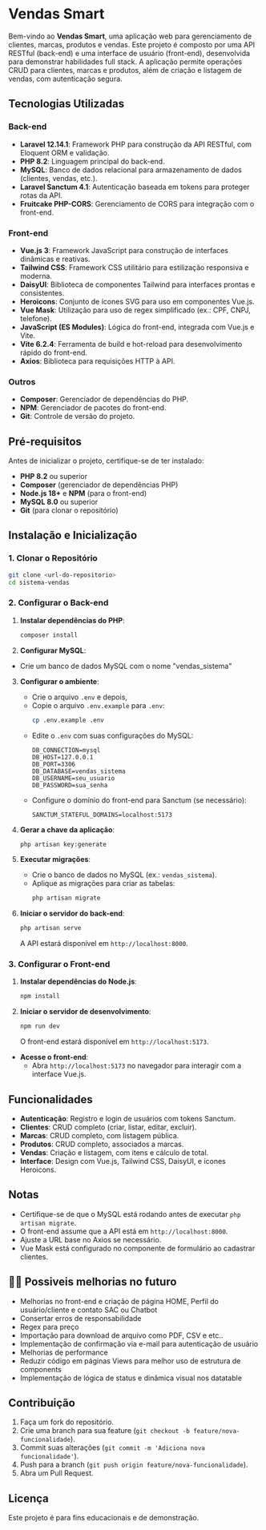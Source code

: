 # Vendas Smart

Bem-vindo ao **Vendas Smart**, uma aplicação web para gerenciamento de clientes, marcas, produtos e vendas.
Este projeto é composto por uma API RESTful (back-end) e uma interface de usuário (front-end),
desenvolvida para demonstrar habilidades full stack. A aplicação permite operações CRUD para clientes,
marcas e produtos, além de criação e listagem de vendas, com autenticação segura.

## Tecnologias Utilizadas

### Back-end

- **Laravel 12.14.1**: Framework PHP para construção da API RESTful, com Eloquent ORM e validação.
- **PHP 8.2**: Linguagem principal do back-end.
- **MySQL**: Banco de dados relacional para armazenamento de dados (clientes, vendas, etc.).
- **Laravel Sanctum 4.1**: Autenticação baseada em tokens para proteger rotas da API.
- **Fruitcake PHP-CORS**: Gerenciamento de CORS para integração com o front-end.

### Front-end

- **Vue.js 3**: Framework JavaScript para construção de interfaces dinâmicas e reativas.
- **Tailwind CSS**: Framework CSS utilitário para estilização responsiva e moderna.
- **DaisyUI**: Biblioteca de componentes Tailwind para interfaces prontas e consistentes.
- **Heroicons**: Conjunto de ícones SVG para uso em componentes Vue.js.
- **Vue Mask**: Utilização para uso de regex simplificado (ex.: CPF, CNPJ, telefone).
- **JavaScript (ES Modules)**: Lógica do front-end, integrada com Vue.js e Vite.
- **Vite 6.2.4**: Ferramenta de build e hot-reload para desenvolvimento rápido do front-end.
- **Axios**: Biblioteca para requisições HTTP à API.

### Outros

- **Composer**: Gerenciador de dependências do PHP.
- **NPM**: Gerenciador de pacotes do front-end.
- **Git**: Controle de versão do projeto.

## Pré-requisitos

Antes de inicializar o projeto, certifique-se de ter instalado:

- **PHP 8.2** ou superior
- **Composer** (gerenciador de dependências PHP)
- **Node.js 18+** e **NPM** (para o front-end)
- **MySQL 8.0** ou superior
- **Git** (para clonar o repositório)

## Instalação e Inicialização

### 1. Clonar o Repositório

```bash
git clone <url-do-repositorio>
cd sistema-vendas
```

### 2. Configurar o Back-end

1. **Instalar dependências do PHP**:

   ```bash
   composer install
   ```

2. **Configurar MySQL**:

- Crie um banco de dados MySQL com o nome "vendas_sistema"

3. **Configurar o ambiente**:

   - Crie o arquivo `.env` e depois,
   - Copie o arquivo `.env.example` para `.env`:
     ```bash
     cp .env.example .env
     ```
   - Edite o `.env` com suas configurações do MySQL:
     ```env
     DB_CONNECTION=mysql
     DB_HOST=127.0.0.1
     DB_PORT=3306
     DB_DATABASE=vendas_sistema
     DB_USERNAME=seu_usuario
     DB_PASSWORD=sua_senha
     ```
   - Configure o domínio do front-end para Sanctum (se necessário):
     ```env
     SANCTUM_STATEFUL_DOMAINS=localhost:5173
     ```

4. **Gerar a chave da aplicação**:

   ```bash
   php artisan key:generate
   ```

5. **Executar migrações**:

   - Crie o banco de dados no MySQL (ex.: `vendas_sistema`).
   - Aplique as migrações para criar as tabelas:
     ```bash
     php artisan migrate
     ```

6. **Iniciar o servidor do back-end**:
   ```bash
   php artisan serve
   ```
   A API estará disponível em `http://localhost:8000`.

### 3. Configurar o Front-end

1. **Instalar dependências do Node.js**:

   ```bash
   npm install
   ```

2. **Iniciar o servidor de desenvolvimento**:
   ```bash
   npm run dev
   ```
   O front-end estará disponível em `http://localhost:5173`.

- **Acesse o front-end**:
  - Abra `http://localhost:5173` no navegador para interagir com a interface Vue.js.

## Funcionalidades

- **Autenticação**: Registro e login de usuários com tokens Sanctum.
- **Clientes**: CRUD completo (criar, listar, editar, excluir).
- **Marcas**: CRUD completo, com listagem pública.
- **Produtos**: CRUD completo, associados a marcas.
- **Vendas**: Criação e listagem, com itens e cálculo de total.
- **Interface**: Design com Vue.js, Tailwind CSS, DaisyUI, e ícones Heroicons.

## Notas

- Certifique-se de que o MySQL está rodando antes de executar `php artisan migrate`.
- O front-end assume que a API está em `http://localhost:8000`. 
 - Ajuste a URL base no Axios se necessário.
- Vue Mask está configurado no componente de formulário ao cadastrar clientes.

## 👨‍🔧 Possiveis melhorias no futuro

- Melhorias no front-end e criação de página HOME, Perfil do usuário/cliente e contato SAC ou Chatbot
- Consertar erros de responsabilidade
- Regex para preço
- Importação para download de arquivo como PDF, CSV e etc..
- Implementação de confirmação via e-mail para autenticação de usuário
- Melhorias de performance
- Reduzir código em páginas Views para melhor uso de estrutura de components
- Implementação de lógica de status e dinâmica visual nos datatable

## Contribuição

1. Faça um fork do repositório.
2. Crie uma branch para sua feature (`git checkout -b feature/nova-funcionalidade`).
3. Commit suas alterações (`git commit -m 'Adiciona nova funcionalidade'`).
4. Push para a branch (`git push origin feature/nova-funcionalidade`).
5. Abra um Pull Request.

## Licença

Este projeto é para fins educacionais e de demonstração.
